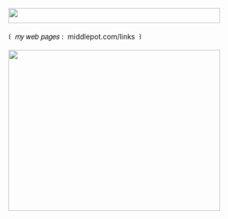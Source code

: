 <img width="420" height="30" src="https://middlepot.com/img/lacey.png">\
  \
 ‌ ‌ ‌ ‌ ‌ ‌ ‌ ‌ ‌ ‌ ‌ ‌ ‌ ‌꒰ ‌ 𝑚𝑦 𝑤𝑒𝑏 𝑝𝑎𝑔𝑒𝑠 : ‌ middlepot.com/links ‌ ꒱\
  \
<img width="420" height="320" src="https://i.imgur.com/5NGtwfl.gif">
